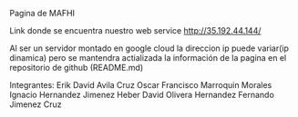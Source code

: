 Pagina de MAFHI

Link donde se encuentra nuestro web service
http://35.192.44.144/


Al ser un servidor montado en google cloud la direccion ip puede variar(ip dinamica) pero se mantendra actializada la información
de la pagina en el repositorio de github (README.md)


Integrantes:
Erik David Avila Cruz
Oscar Francisco Marroquin Morales
Ignacio Hernandez Jimenez
Heber David Olivera Hernandez
Fernando Jimenez Cruz

